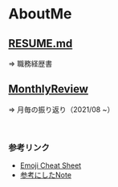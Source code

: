 # AboutMe

## [RESUME.md](RESUME.md)
⇒ 職務経歴書

## [MonthlyReview](MonthlyReview)
⇒ 月毎の振り返り（2021/08 ~）

<br>

### 参考リンク
* [Emoji Cheat Sheet](https://www.webfx.com/tools/emoji-cheat-sheet/)
* [参考にしたNote](https://note.com/ryo_kawamata/n/nf053e8775372)